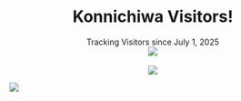 <h1 align="center">Konnichiwa Visitors!</h1>
  <p align="center">Tracking Visitors since July 1, 2025
<br>
<a href="https://www.youtube.com/watch?v=dQw4w9WgXcQ"><img src="https://user-images.githubusercontent.com/73097560/115834477-dbab4500-a447-11eb-908a-139a6edaec5c.gif"></a>
<br><br>
  <img src="https://count.getloli.com/@counter-bydc?name=counter-bydc&theme=3d-num&padding=7&offset=0&align=top&scale=1&pixelated=1&darkmode=auto"/>
</p>

<a href="https://www.youtube.com/watch?v=dQw4w9WgXcQ"><img src="https://user-images.githubusercontent.com/73097560/115834477-dbab4500-a447-11eb-908a-139a6edaec5c.gif"></a>
